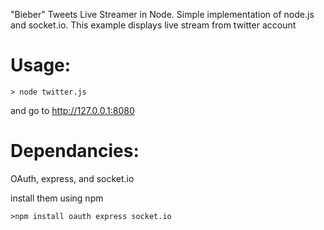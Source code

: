 "Bieber" Tweets Live Streamer in Node.
Simple implementation of node.js and socket.io. This example displays live stream from twitter account

Usage:
======
```
> node twitter.js
```

and go to http://127.0.0.1:8080

Dependancies:
=============
OAuth, express, and socket.io

install them using npm
```
>npm install oauth express socket.io
```